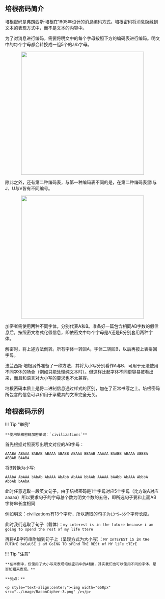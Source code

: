 ## 培根密码简介

培根密码是弗朗西斯·培根在1605年设计的消息编码方式。培根密码将消息隐藏到文本的表现方式中，而不是文本的内容中。

为了对消息进行编码，需要将明文中的每个字母按照下方的编码表进行编码。明文中的每个字母都会转换成一组5个的a/b字母。

<p style="text-align:center;"><img width="400px" src="../image/BaconCipher-1.png" /></p>

除此之外，还有第二种编码表，与第一种编码表不同的是，在第二种编码表里I与J、U与V皆有不同编号。

<p style="text-align:center;"><img width="400px" src="../image/BaconCipher-2.png" /></p>

加密者需使用两种不同字体，分别代表A和B。准备好一篇包含相同AB字数的假信息后，按照密文格式化假信息，即依密文中每个字母是A还是B分别套用两种字体。

解密时，将上述方法倒转。所有字体一转回A，字体二转回B，以后再按上表拼回字母。

法兰西斯·培根另外准备了一种方法，其将大小写分别看作A与B，可用于无法使用不同字体的场合（例如只能处理纯文本时）。但这样比起字体不同更容易被看出来，而且和语言对大小写的要求也不太兼容。

培根密码本质上是将二进制信息通过样式的区别，加在了正常书写之上。培根密码所包含的信息可以和用于承载其的文章完全无关。

## 培根密码示例

!!! Tip "举例"

	**使用培根密码加密单词：`civilizations`**

首先根据对照表写出明文对应的AB字母：

```
AAABA ABAAA BABAB ABAAA ABABB ABAAA BBAAB AAAAA BAABB ABAAA ABBBA ABBAB BAABA
```

将B转换为小写:

```
AAAbA AbAAA bAbAb AbAAA AbAbb AbAAA bbAAb AAAAA bAAbb AbAAA AbbbA AbbAb bAAbA
```

此时任意选取一段英文句子，由于培根密码是1个字母对应5个字母（比方说A对应aaaaa）所以要求句子的字母总个数为明文个数的五倍，即所选句子要和上面AB字符串长度相同

例如明文：civilizations有13个字母，所以选取的句子为`13*5=65`个字母长度。

此时我们选取了句子（载体）：`my interest is in the future because i am going to spend the rest of my life ttere`

再将AB字符串附加到句子上（呈现方式为大小写）：`MY InTErEST iS iN tHe FUTUrE beCaUSE i aM GoING TO sPEnd ThE RESt of MY liFe tTErE`

!!! Tip "注意"

	**在本例中，仅使用了大小写来表现培根密码中的A和B，其实我们也可以使用不同的字体，是否加粗来表现。**
	
	**例如：** 
	
	<p style="text-align:center;"><img width="650px" src="../image/BaconCipher-3.png" /></p>